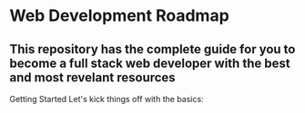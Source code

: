 # Web Development Roadmap
## This repository has the complete guide for you to become a full stack web developer with the best and most revelant resources
Getting Started
Let's kick things off with the basics:

